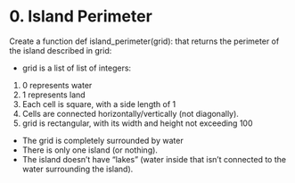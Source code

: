 # 0. Island Perimeter

Create a function def island_perimeter(grid): that returns the perimeter of the island described in grid:

- grid is a list of list of integers:
1. 0 represents water
2. 1 represents land
3. Each cell is square, with a side length of 1
4. Cells are connected horizontally/vertically (not diagonally).
5. grid is rectangular, with its width and height not exceeding 100
- The grid is completely surrounded by water
- There is only one island (or nothing).
- The island doesn’t have “lakes” (water inside that isn’t connected to the water surrounding the island).